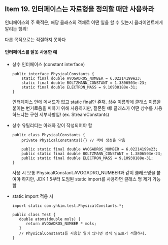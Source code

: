 ## Item 19. 인터페이스는 자료형을 정의할 때만 사용하라

인터페이스의 주 목적은, 해당 클래스의 객체로 어떤 일을 할 수 있는지 클라이언트에게 알리는 행위!

다른 목적으로는 적절하지 못하다

#### 인터페이스를 잘못 사용한 예

* 상수 인터페이스 \(constant interface\)

  ```
  public interface PhysicalConstants {
      static final double AVOGADROS_NUMBER = 6.02214199e23;
      static final double BOLTZMANN_CONSTANT = 1.3806503e-23;
      static final double ELECTRON_MASS = 9.10938188e-31;
  }
  ```

  인터페이스 안에 메서드가 없고 static final만 존재. 상수 이름앞에 클래스 이름을 붙이는 번거로움을 피하기 위해 사용하지만, 잘몬된 예!           클래스가 어떤 상수를 사용하느냐는 구현 세부사항임!  \(ex. StreamConstants\)

* 상수 유틸리티는 아래와 같이 작성되어야 함

  ```
  public class PhysicalConstants {
      private PhysicalConstants(){} // 객체 생성을 막음

      public static final double AVOGADROS_NUMBER = 6.02214199e23;
      public static final double BOLTZMANN_CONSTANT = 1.3806503e-23;
      public static final double ELECTRON_MASS = 9.10938188e-31;
  }
  ```

  사용 시 보통 PhysicalConstant.AVOGADRO\_NUMBER과 같이 클래스명을 붙여야 하지만, JDK 1.5부터 도임된 static import를 사용하면 클래스 명 제거 가능함

* static import 적용 시

  ```
  import static com.yhkim.test.PhysicalConstants.*;

  public class Test {
     double atoms(double mols) {
        return AVOGADROS_NUMBER * mols;
     }
     // PhysicalConstants를 사용할 일이 많다면 정적 임포트가 적절하다.
  }
  ```



